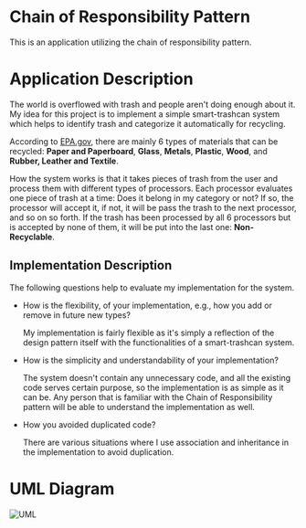 # Chain of Responsibility Pattern

This is an application utilizing the chain of responsibility pattern.

# Application Description

The world is overflowed with trash and people aren't doing enough about it. My idea for this project is to implement a simple smart-trashcan system which helps to identify trash and categorize it automatically for recycling.

According to [EPA.gov](https://www.epa.gov/facts-and-figures-about-materials-waste-and-recycling/national-overview-facts-and-figures-materials), there are mainly 6 types of materials that can be recycled: __Paper and Paperboard__, __Glass__, __Metals__, __Plastic__, __Wood__, and __Rubber, Leather and Textile__.

How the system works is that it takes pieces of trash from the user and process them with different types of processors. Each processor evaluates one piece of trash at a time: Does it belong in my category or not? If so, the processor will accept it, if not, it will be pass the trash to the next processor, and so on so forth. If the trash has been processed by all 6 processors but is accepted by none of them, it will be put into the last one: __Non-Recyclable__.

## Implementation Description

The following questions help to evaluate my implementation for the system.

* How is the flexibility, of your implementation, e.g., how you add or remove in future new
  types?
  
  My implementation is fairly flexible as it's simply a reflection of the design pattern itself with the functionalities of a smart-trashcan system.
  
* How is the simplicity and understandability of your implementation?

  The system doesn't contain any unnecessary code, and all the existing code serves certain purpose, so the implementation is as simple as it can be. Any person that is familiar with the Chain of Responsibility pattern will be able to understand the implementation as well.  

* How you avoided duplicated code?

  There are various situations where I use association and inheritance in the implementation to avoid duplication.

# UML Diagram
![UML](https://raw.githubusercontent.com/lanyshi/software-design-patterns/main/src/main/chainofresponisibility/uml.png)